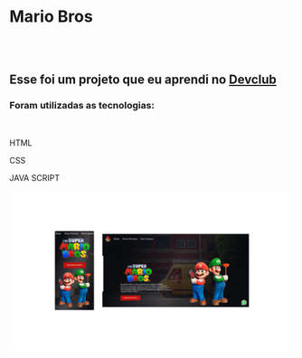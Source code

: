 <h1>Mario Bros</h1>
<br>
<br>
<h2>Esse foi um projeto que eu aprendi no <a href= "https://rodolfomori.com.br/devclub">Devclub</a></h2>
<h3>Foram utilizadas as tecnologias:</h3>
<br>
<p>HTML</p>
<p>CSS</p>
<p>JAVA SCRIPT</p>
<img src= "https://github.com/thiagogirotto85/Mario-Bros/blob/main/Mobile%20e%20Desktop.png?raw=true"/>
